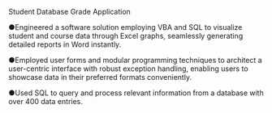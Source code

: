 Student Database Grade Application

●Engineered a software solution employing VBA and SQL to visualize student and course data through Excel graphs, seamlessly generating detailed reports in Word instantly.

●Employed user forms and modular programming techniques to architect a user-centric interface with robust exception handling, enabling users to showcase data in their preferred formats conveniently.

●Used SQL to query and process relevant information from a database with over 400 data entries.
